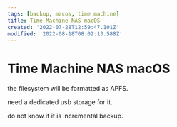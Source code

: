 ```yaml
---
tags: [backup, macos, time machine]
title: Time Machine NAS macOS
created: '2022-07-28T12:59:47.101Z'
modified: '2022-08-18T08:02:13.588Z'
---
```


# Time Machine NAS macOS

the filesystem will be formatted as APFS.

need a dedicated usb storage for it.

do not know if it is incremental backup.
